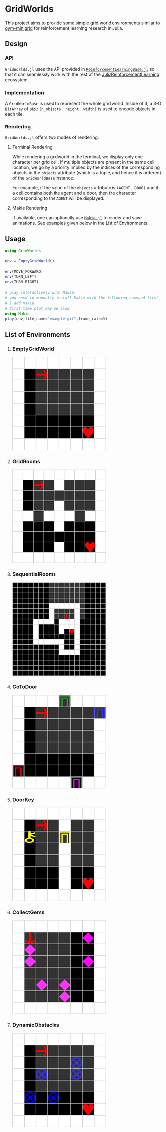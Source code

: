 # GridWorlds

This project aims to provide some simple grid world environments similar to [gym-minigrid](https://github.com/maximecb/gym-minigrid) for reinforcement learning research in Julia.

## Design

### API

`GridWorlds.jl` uses the API provided in [`ReinforcementLearningBase.jl`](https://github.com/JuliaReinforcementLearning/ReinforcementLearningBase.jl) so that it can seamlessly work with the rest of the [JuliaReinforcementLearning](https://github.com/JuliaReinforcementLearning) ecosystem.

### Implementation

A `GridWorldBase` is used to represent the whole grid world. Inside of it, a 3-D `BitArray` of size `(n_objects, height, width)` is used to encode objects in each tile.

### Rendering

`GridWorlds.jl` offers two modes of rendering:

1. Terminal Rendering

    While rendering a gridworld in the terminal, we display only one character per grid cell. If multiple objects are present in the same cell location, we go by a priority implied by the indices of the corresponding objects in the `objects` attribute (which is a tuple, and hence it is ordered) of the `GridWorldBase` instance.

    For example, if the value of the `objects` attribute is `(AGENT, DOOR)` and if a cell contains both the agent and a door, then the character corresponding to the `AGENT` will be displayed.

1. Makie Rendering

    If available, one can optionally use [`Makie.jl`](https://github.com/JuliaPlots/Makie.jl) to render and save animations. See examples given below in the List of Environments.

## Usage

```julia
using GridWorlds

env = EmptyGridWorld()

env(MOVE_FORWARD)
env(TURN_LEFT)
env(TURN_RIGHT)

# play interactively with Makie.
# you need to manually install Makie with the following command first
# ] add Makie
# first time plot may be slow
using Makie
play(env;file_name="example.gif",frame_rate=5)
```

## List of Environments

1. ### EmptyGridWorld

    <img src="https://github.com/JuliaReinforcementLearning/GridWorlds.jl/raw/master/docs/src/assets/img/EmptyGridWorld.gif" width="300px">

1. ### GridRooms

    <img src="https://github.com/JuliaReinforcementLearning/GridWorlds.jl/raw/master/docs/src/assets/img/GridRooms.gif" width="300px">

1. ### SequentialRooms

    <img src="https://github.com/JuliaReinforcementLearning/GridWorlds.jl/raw/master/docs/src/assets/img/SequentialRooms.gif" width="300px">

1. ### GoToDoor

    <img src="https://github.com/JuliaReinforcementLearning/GridWorlds.jl/raw/master/docs/src/assets/img/GoToDoor.gif" width="300px">

1. ### DoorKey

    <img src="https://github.com/JuliaReinforcementLearning/GridWorlds.jl/raw/master/docs/src/assets/img/DoorKey.gif" width="300px">

1. ### CollectGems

    <img src="https://github.com/JuliaReinforcementLearning/GridWorlds.jl/raw/master/docs/src/assets/img/CollectGems.gif" width="300px">

1. ### DynamicObstacles

    <img src="https://github.com/JuliaReinforcementLearning/GridWorlds.jl/raw/master/docs/src/assets/img/DynamicObstacles.gif" width="300px">
